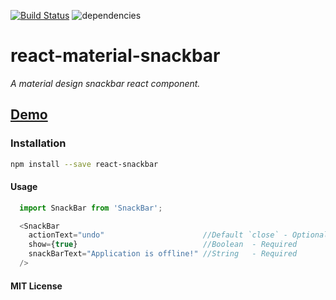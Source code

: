 [![Build Status](https://travis-ci.org/gokulkrishh/react-snackbar.svg?branch=master)](https://travis-ci.org/gokulkrishh/react-snackbar)  ![dependencies](https://david-dm.org/gokulkrishh/react-snackbar.svg)
# react-material-snackbar

*A material design snackbar react component.*

## [Demo](https://git.io/vi8fZ)

### Installation

```sh
npm install --save react-snackbar
```

#### Usage

```js
  import SnackBar from 'SnackBar';

  <SnackBar
    actionText="undo"                      //Default `close` - Optional
    show={true}                            //Boolean  - Required
    snackBarText="Application is offline!" //String   - Required
  />
```

#### MIT License
